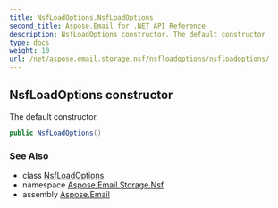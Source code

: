 ```yaml
---
title: NsfLoadOptions.NsfLoadOptions
second_title: Aspose.Email for .NET API Reference
description: NsfLoadOptions constructor. The default constructor
type: docs
weight: 10
url: /net/aspose.email.storage.nsf/nsfloadoptions/nsfloadoptions/
---
```

## NsfLoadOptions constructor

The default constructor.

```csharp
public NsfLoadOptions()
```

### See Also

* class [NsfLoadOptions](../)
* namespace [Aspose.Email.Storage.Nsf](../../nsfloadoptions/)
* assembly [Aspose.Email](../../../)



